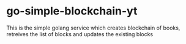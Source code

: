 # go-simple-blockchain-yt

This is the simple golang service which creates blockchain of books, retreives the list of blocks and updates the existing blocks

